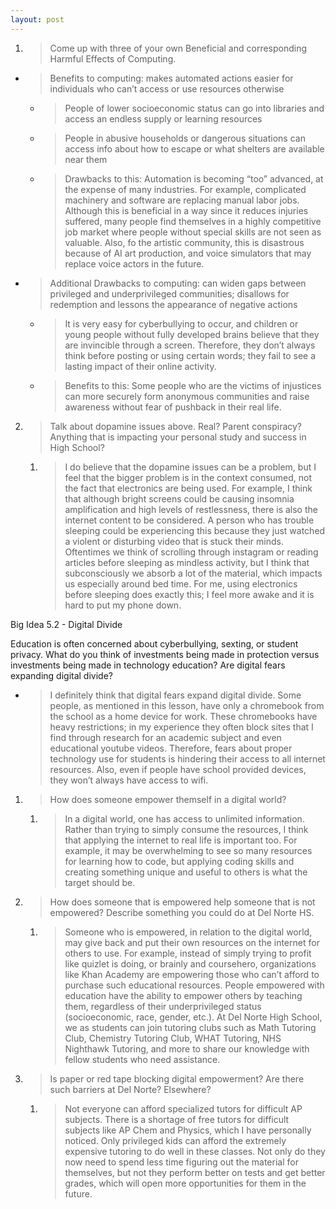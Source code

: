 ```yaml
---
layout: post
---
```

1.  > Come up with three of your own Beneficial and corresponding Harmful Effects of Computing.

<!-- end list -->

  - > Benefits to computing: makes automated actions easier for individuals who can’t access or use resources otherwise
    
      - > People of lower socioeconomic status can go into libraries and access an endless supply or learning resources
    
      - > People in abusive households or dangerous situations can access info about how to escape or what shelters are available near them
    
      - > Drawbacks to this: Automation is becoming “too” advanced, at the expense of many industries. For example, complicated machinery and software are replacing manual labor jobs. Although this is beneficial in a way since it reduces injuries suffered, many people find themselves in a highly competitive job market where people without special skills are not seen as valuable. Also, fo the artistic community, this is disastrous because of AI art production, and voice simulators that may replace voice actors in the future.

  - > Additional Drawbacks to computing: can widen gaps between privileged and underprivileged communities; disallows for redemption and lessons the appearance of negative actions
    
      - > It is very easy for cyberbullying to occur, and children or young people without fully developed brains believe that they are invincible through a screen. Therefore, they don’t always think before posting or using certain words; they fail to see a lasting impact of their online activity.
    
      - > Benefits to this: Some people who are the victims of injustices can more securely form anonymous communities and raise awareness without fear of pushback in their real life.

<!-- end list -->

2.  > Talk about dopamine issues above. Real? Parent conspiracy? Anything that is impacting your personal study and success in High School?
    
    1.  > I do believe that the dopamine issues can be a problem, but I feel that the bigger problem is in the context consumed, not the fact that electronics are being used. For example, I think that although bright screens could be causing insomnia amplification and high levels of restlessness, there is also the internet content to be considered. A person who has trouble sleeping could be experiencing this because they just watched a violent or disturbing video that is stuck their minds. Oftentimes we think of scrolling through instagram or reading articles before sleeping as mindless activity, but I think that subconsciously we absorb a lot of the material, which impacts us especially around bed time. For me, using electronics before sleeping does exactly this; I feel more awake and it is hard to put my phone down.

Big Idea 5.2 - Digital Divide

Education is often concerned about cyberbullying, sexting, or student privacy. What do you think of investments being made in protection versus investments being made in technology education? Are digital fears expanding digital divide?

  - > I definitely think that digital fears expand digital divide. Some people, as mentioned in this lesson, have only a chromebook from the school as a home device for work. These chromebooks have heavy restrictions; in my experience they often block sites that I find through research for an academic subject and even educational youtube videos. Therefore, fears about proper technology use for students is hindering their access to all internet resources. Also, even if people have school provided devices, they won’t always have access to wifi.

<!-- end list -->

1.  > How does someone empower themself in a digital world?
    
    1.  > In a digital world, one has access to unlimited information. Rather than trying to simply consume the resources, I think that applying the internet to real life is important too. For example, it may be overwhelming to see so many resources for learning how to code, but applying coding skills and creating something unique and useful to others is what the target should be.

2.  > How does someone that is empowered help someone that is not empowered? Describe something you could do at Del Norte HS.
    
    1.  > Someone who is empowered, in relation to the digital world, may give back and put their own resources on the internet for others to use. For example, instead of simply trying to profit like quizlet is doing, or brainly and coursehero, organizations like Khan Academy are empowering those who can’t afford to purchase such educational resources. People empowered with education have the ability to empower others by teaching them, regardless of their underprivileged status (socioeconomic, race, gender, etc.). At Del Norte High School, we as students can join tutoring clubs such as Math Tutoring Club, Chemistry Tutoring Club, WHAT Tutoring, NHS Nighthawk Tutoring, and more to share our knowledge with fellow students who need assistance.

3.  > Is paper or red tape blocking digital empowerment? Are there such barriers at Del Norte? Elsewhere?
    
    1.  > Not everyone can afford specialized tutors for difficult AP subjects. There is a shortage of free tutors for difficult subjects like AP Chem and Physics, which I have personally noticed. Only privileged kids can afford the extremely expensive tutoring to do well in these classes. Not only do they now need to spend less time figuring out the material for themselves, but not they perform better on tests and get better grades, which will open more opportunities for them in the future.
